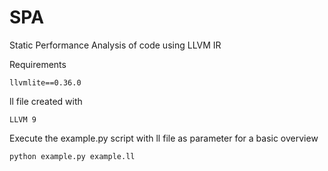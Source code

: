 # SPA
Static Performance Analysis of code using LLVM IR

Requirements
```
llvmlite==0.36.0
```

ll file created with
```
LLVM 9
```

Execute the example.py script with ll file as parameter for a basic overview
```
python example.py example.ll
```
